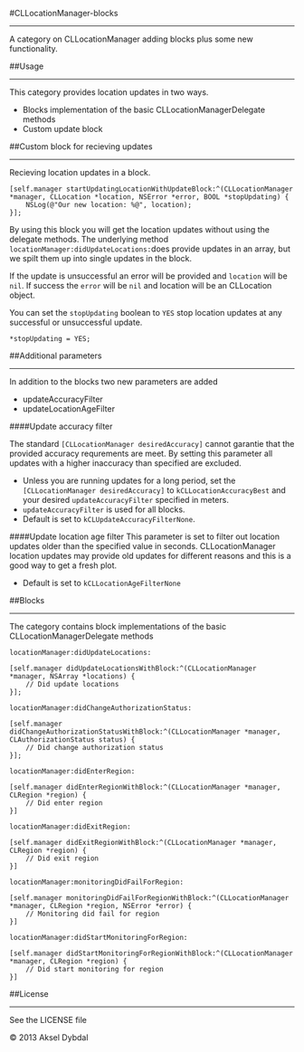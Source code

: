 #CLLocationManager-blocks
***
A category on CLLocationManager adding blocks plus some new functionality.


##Usage
***
This category provides location updates in two ways.

* Blocks implementation of the basic CLLocationManagerDelegate methods
* Custom update block

##Custom block for recieving updates
***
Recieving location updates in a block.

```
[self.manager startUpdatingLocationWithUpdateBlock:^(CLLocationManager *manager, CLLocation *location, NSError *error, BOOL *stopUpdating) {
    NSLog(@"Our new location: %@", location);
}]; 
```
By using this block you will get the location updates without using the delegate methods. The underlying method `locationManager:didUpdateLocations:`does provide updates in an array, but we spilt them up into single updates in the block.

If the update is unsuccessful an error will be provided and `location` will be `nil`. If success the `error` will be `nil` and location will be an CLLocation object.

You can set the `stopUpdating` boolean to `YES` stop location updates at any successful or unsuccessful update. 

```
*stopUpdating = YES; 
```

##Additional parameters
***
In addition to the blocks two new parameters are added

* updateAccuracyFilter
* updateLocationAgeFilter

####Update accuracy filter

The standard `[CLLocationManager desiredAccuracy]` cannot garantie that the provided accuracy requrements are meet. By setting this parameter all updates with a higher inaccuracy than specified are excluded.

* Unless you are running updates for a long period, set the `[CLLocationManager desiredAccuracy]` to `kCLLocationAccuracyBest` and your desired `updateAccuracyFilter` specified in meters. 
* `updateAccuracyFilter` is used for all blocks. 
* Default is set to `kCLUpdateAccuracyFilterNone`.

####Update location age filter
This parameter is set to filter out location updates older than the specified value in seconds. CLLocationManager location updates may provide old updates for different reasons and this is a good way to get a fresh plot.

* Default is set to `kCLLocationAgeFilterNone`

##Blocks
***
The category contains block implementations of the basic CLLocationManagerDelegate methods

`locationManager:didUpdateLocations:`

```
[self.manager didUpdateLocationsWithBlock:^(CLLocationManager *manager, NSArray *locations) {
	// Did update locations
}];
```

`locationManager:didChangeAuthorizationStatus:`

```
[self.manager didChangeAuthorizationStatusWithBlock:^(CLLocationManager *manager, CLAuthorizationStatus status) { 
	// Did change authorization status       
}];
```

`locationManager:didEnterRegion:`

```
[self.manager didEnterRegionWithBlock:^(CLLocationManager *manager, CLRegion *region) {
	// Did enter region
}]
```

`locationManager:didExitRegion:`

```
[self.manager didExitRegionWithBlock:^(CLLocationManager *manager, CLRegion *region) {
	// Did exit region       
}]
```

`locationManager:monitoringDidFailForRegion:`

```
[self.manager monitoringDidFailForRegionWithBlock:^(CLLocationManager *manager, CLRegion *region, NSError *error) {
	// Monitoring did fail for region        
}]
```

`locationManager:didStartMonitoringForRegion:`

```
[self.manager didStartMonitoringForRegionWithBlock:^(CLLocationManager *manager, CLRegion *region) {
	// Did start monitoring for region        
}]
```

##License
***
See the LICENSE file

© 2013 Aksel Dybdal